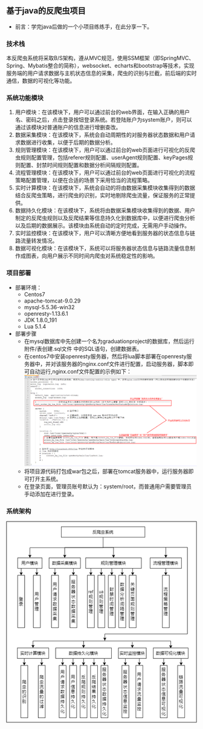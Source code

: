 ## 基于java的反爬虫项目
- 前言：学完java后做的一个小项目练练手，在此分享一下。

### 技术栈
本反爬虫系统将采取B/S架构，遵从MVC规范，使用SSM框架（即SpringMVC、Spring、Mybatis整合的简称），websocket、echarts和bootstrap等技术，实现服务端的用户请求数据与主机状态信息的采集，爬虫的识别与拦截，前后端的实时通信，数据的可视化等功能。

### 系统功能模块
1. 用户模块：在该模块下，用户可以通过前台的web界面，在输入正确的用户名、密码之后，点击登录按钮登录系统。若登陆账户为system账户，则可以通过该模块对普通账户的信息进行增删查改。
2. 数据采集模块：在该模块下，系统会自动周期性的对服务器状态数据和用户请求数据进行收集，以便于后期的数据分析。 
3. 规则管理模块：在该模块下，用户可以通过前台的web页面进行可视化的反爬虫规则配置管理，包括referer规则配置、userAgent规则配置、keyPages规则配置、封禁时间规则配置和数据分析间隔规则配置。
4. 流程管理模块：在该模块下，用户可以通过前台的web页面进行可视化的流程策略配置管理，以便在合适的场景下采用恰当的流程策略。
5. 实时计算模块：在该模块下，系统会自动的将由数据采集模块收集得到的数据结合反爬虫策略，进行爬虫的识别，实时地剔除爬虫流量，保证服务的正常提供。 
6. 数据持久化模块：在该模块下，系统将由数据采集模块收集得到的数据、用户制定的反爬虫规则以及反爬结果等信息持久化到数据库中，以便进行爬虫分析以及后期的数据展示。该模块由系统自动的定时完成，无需用户手动操作。
7. 实时监控模块：在该模块下，用户可以清晰方便地看到服务器的状态信息与链路流量转发情况。
8. 数据可视化模块：在该模块下，系统可以将服务器状态信息与链路流量信息制作成图表，向用户展示不同时间内爬虫对系统稳定性的影响。

### 项目部署
- 部署环境：
  - Centos7
  - apache-tomcat-9.0.29
  - mysql-5.5.36-win32
  - openresty-1.13.6.1
  - JDK 1.8.0_191
  - Lua 5.1.4
- 部署步骤
  - 在mysql数据库中先创建一个名为graduationproject的数据库，然后运行 附件/表创建.sql文件 中的SQL语句，创建数据表。
  - 在centos7中安装openresty服务器，然后将lua脚本部署在openresty服务器中，并对该服务器的nginx.conf文件进行配置，启动服务器，脚本即可自动运行,nginx.conf文件配置的示例如下：
  ![nginx.conf配置](附件/nginx配置.png)
  - 将项目源代码打包成war包之后，部署在tomcat服务器中，运行服务器即可打开主系统。
  - 在登录页面，管理员账号默认为：system/root，而普通用户需要管理员手动添加在进行登录。

### 系统架构
![系统架构](附件/系统功能模块.png)















